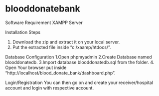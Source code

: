# blooddonatebank

Software Requirement
XAMPP Server

Installation Steps
1. Download the zip and extract it on your local server.
2. Put the extracted file inside “c:/xaamp/htdocs/”.

Database Configuration
1.Open phpmyadmin
2.Create Database named blooddonatedb.
3.Import database blooddonatedb.sql from the folder.
4. Open Your browser put inside “http://localhost/blood_donate_bank/dashboard.php”.

Login/Registration
You can then go on and create your receiver/hospital account and login with respective account.
